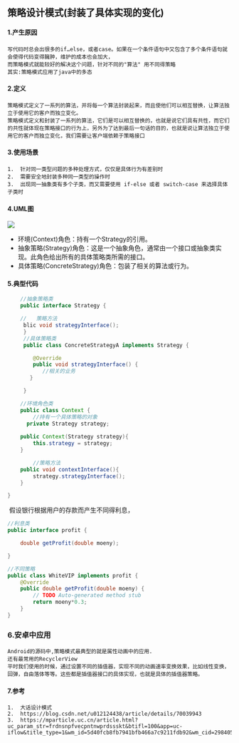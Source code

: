##	策略设计模式(封装了具体实现的变化)
####	1.产生原因
	写代码时总会出很多的if…else，或者case。如果在一个条件语句中又包含了多个条件语句就会使得代码变得臃肿，维护的成本也会加大，
	而策略模式就能较好的解决这个问题，针对不同的"算法" 用不同得策略
	其实:策略模式应用了java中的多态

####	2.定义
	策略模式定义了一系列的算法，并将每一个算法封装起来，而且使他们可以相互替换，让算法独立于使用它的客户而独立变化。
	策略模式定义和封装了一系列的算法，它们是可以相互替换的，也就是说它们具有共性，而它们的共性就体现在策略接口的行为上，另外为了达到最后一句话的目的，也就是说让算法独立于使用它的客户而独立变化，我们需要让客户端依赖于策略接口

####	3.使用场景
	1.	针对同一类型问题的多种处理方式，仅仅是具体行为有差别时
	2.	需要安全地封装多种同一类型的操作时
	3.	出现同一抽象类有多个子类，而又需要使用 if-else 或者 switch-case 来选择具体子类时

####	4.UML图
![](https://img-blog.csdn.net/20170410234139991?watermark/2/text/aHR0cDovL2Jsb2cuY3Nkbi5uZXQvdTAxMjEyNDQzOA==/font/5a6L5L2T/fontsize/400/fill/I0JBQkFCMA==/dissolve/70/gravity/SouthEast)

- 环境(Context)角色：持有一个Strategy的引用。
- 抽象策略(Strategy)角色：这是一个抽象角色，通常由一个接口或抽象类实现。此角色给出所有的具体策略类所需的接口。
- 具体策略(ConcreteStrategy)角色：包装了相关的算法或行为。

####	5.典型代码
```java
	//抽象策略类
	public interface Strategy {

   	//	 策略方法
     blic void strategyInterface();
     }
     //具体策略类
     public class ConcreteStrategyA implements Strategy {

        @Override
        public void strategyInterface() {
           //相关的业务
       }

     }

	//环境角色类
	public class Context {
	    //持有一个具体策略的对象
	  private Strategy strategy;
	  
    public Context(Strategy strategy){
        this.strategy = strategy;
    }

		//策略方法
    public void contextInterface(){
        strategy.strategyInterface();
    }

}
```


​	假设银行根据用户的存款而产生不同得利息，

```java
//利息类
public interface profit {

	double getProfit(double moeny);

}

//不同策略
public class WhiteVIP implements profit {
	@Override
	public double getProfit(double moeny) {
		// TODO Auto-generated method stub
		return moeny*0.3;
	}
}
```

### 6.安卓中应用

	Android的源码中,策略模式最典型的就是属性动画中的应用.
	还有最常用的RecyclerView
	平时我们使用的时候，通过设置不同的插值器，实现不同的动画速率变换效果，比如线性变换，回弹，自由落体等等。这些都是插值器接口的具体实现，也就是具体的插值器策略。


####	7.参考

	1.	大话设计模式
	2.	https://blog.csdn.net/u012124438/article/details/70039943
	3.	https://mparticle.uc.cn/article.html?uc_param_str=frdnsnpfvecpntnwprdssskt&btifl=100&app=uc-iflow&title_type=1&wm_id=5d40fcb8fb7941bfb466a7c9211fdb92&wm_cid=298405102612384768&pagetype=share&client=&uc_share_depth=1
